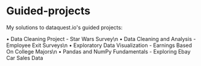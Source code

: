 # Guided-projects
My solutions to dataquest.io's guided projects:

•	Data Cleaning Project - Star Wars Survey\n
•	Data Cleaning and Analysis - Employee Exit Surveys\n
•	Exploratory Data Visualization - Earnings Based On College Majors\n
•	Pandas and NumPy Fundamentals - Exploring Ebay Car Sales Data
